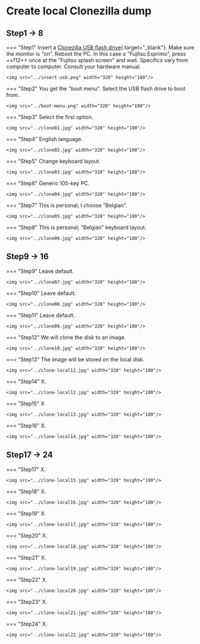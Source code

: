 # Create local Clonezilla dump

## Step1 -> 8

=== "Step1"
    Insert a [Clonezilla USB flash drive](../../howtos/clonezilla-bootable-usb-flash-drive/index.md){:target="_blank"}. Make sure the monitor is "on". Reboot the PC. In this case a "Fujitsu Esprimo", press ++f12++ once at the "Fujitsu splash screen" and wait. Specifics vary from computer to computer. Consult your hardware manual.
    
    <img src="../insert-usb.png" width="320" height="180"/>

=== "Step2"
    You get the "boot menu". Select the USB flash drive to boot from.
    
    <img src="../boot-menu.png" width="320" height="180"/>

=== "Step3"
    Select the first option.
    
    <img src="../clone01.jpg" width="320" height="180"/>

=== "Step4"
    English language.
    
    <img src="../clone02.jpg" width="320" height="180"/>

=== "Step5"
    Change keyboard layout.
    
    <img src="../clone03.jpg" width="320" height="180"/>

=== "Step6"
    Generic 105-key PC.
    
    <img src="../clone04.jpg" width="320" height="180"/>

=== "Step7"
    This is personal; I choose "Belgian".
    
    <img src="../clone05.jpg" width="320" height="180"/>

=== "Step8"
    This is personal; "Belgian" keyboard layout.
    
    <img src="../clone06.jpg" width="320" height="180"/>

## Step9 -> 16

=== "Step9"
    Leave default.
    
    <img src="../clone07.jpg" width="320" height="180"/>

=== "Step10"
    Leave default.
    
    <img src="../clone08.jpg" width="320" height="180"/>

=== "Step11"
    Leave default.
    
    <img src="../clone09.jpg" width="320" height="180"/>

=== "Step12"
    We will clone the disk to an image.
    
    <img src="../clone10.jpg" width="320" height="180"/>

=== "Step13"
    The image will be stored on the local disk.
    
    <img src="../clone-local11.jpg" width="320" height="180"/>

=== "Step14"
    X.
    
    <img src="../clone-local12.jpg" width="320" height="180"/>

=== "Step15"
    X
    
    <img src="../clone-local13.jpg" width="320" height="180"/>

=== "Step16"
    X.
    
    <img src="../clone-local14.jpg" width="320" height="180"/>

## Step17 -> 24

=== "Step17"
    X.
    
    <img src="../clone-local15.jpg" width="320" height="180"/>

=== "Step18"
    X.
    
    <img src="../clone-local16.jpg" width="320" height="180"/>

=== "Step19"
    X.
    
    <img src="../clone-local17.jpg" width="320" height="180"/>

=== "Step20"
    X.
    
    <img src="../clone-local18.jpg" width="320" height="180"/>

=== "Step21"
    X.
    
    <img src="../clone-local19.jpg" width="320" height="180"/>

=== "Step22"
    X.
    
    <img src="../clone-local20.jpg" width="320" height="180"/>

=== "Step23"
    X.
    
    <img src="../clone-local21.jpg" width="320" height="180"/>

=== "Step24"
    X.
    
    <img src="../clone-local22.jpg" width="320" height="180"/>